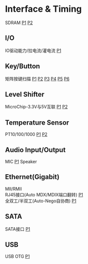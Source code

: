 # Interface & Timing
SDRAM
[P1](https://user-images.githubusercontent.com/32056331/112438411-d690a280-8d82-11eb-9f96-08e92935ab8f.png)
[P2](https://user-images.githubusercontent.com/32056331/112438417-d85a6600-8d82-11eb-8e6b-db0ea7ec574e.png)

## I/O
IO驱动能力/拉电流/灌电流
[P1](https://user-images.githubusercontent.com/32056331/113806782-8ad3f500-9795-11eb-92c4-b824f1c0d5cd.png)

## Key/Button
矩阵按键扫描
[P1](https://user-images.githubusercontent.com/32056331/112430426-194d7d00-8d79-11eb-9c8e-4965708c95eb.png)
[P2](https://user-images.githubusercontent.com/32056331/112430434-1ce10400-8d79-11eb-8312-d98d24d5d23f.png)
[P3](https://user-images.githubusercontent.com/32056331/112430437-1d799a80-8d79-11eb-9bf1-3326ca025794.png)
[P4](https://user-images.githubusercontent.com/32056331/112430440-1e123100-8d79-11eb-852c-ff32b4d49092.png)
[P5](https://user-images.githubusercontent.com/32056331/112430443-1eaac780-8d79-11eb-9e7f-6a847d282f95.png)
[P6](https://user-images.githubusercontent.com/32056331/112430444-1f435e00-8d79-11eb-8863-abd65fdbee28.png)

## Level Shifter 
MicroChip-3.3V与5V互联
[P1](https://user-images.githubusercontent.com/32056331/113278201-34d5fc00-9314-11eb-9fb8-d558a00219be.png)
[P2](https://user-images.githubusercontent.com/32056331/113374524-e53d1200-939f-11eb-859e-6809fe9eb3e3.png)

## Temperature Sensor
PT10/100/1000
[P1](https://user-images.githubusercontent.com/32056331/113676086-9e785080-96ee-11eb-9327-ff761936fbdf.png)
[P2](https://user-images.githubusercontent.com/32056331/113676098-a20bd780-96ee-11eb-9663-73e746d49d54.png)

## Audio Input/Output
MIC
[P1](https://user-images.githubusercontent.com/32056331/114150435-a46c6c80-994e-11eb-835b-4a9e481bde2a.png)
Speaker

## Ethernet(Gigabit)
MII/RMII   
RJ45接口(Auto MDX/MDIX端口翻转)
[P1](https://user-images.githubusercontent.com/32056331/116020203-66728680-a678-11eb-96fd-373fc729bf3d.png)   
全双工/半双工(Auto-Nego自协商)
[P1](https://user-images.githubusercontent.com/32056331/116022059-05e54880-a67c-11eb-89fa-6d86a4683917.png)   

## SATA
SATA接口
[P1](https://user-images.githubusercontent.com/32056331/116025919-2913f600-a684-11eb-8b64-42aa7507c93a.png)

## USB
USB OTG
[P1](https://user-images.githubusercontent.com/32056331/116032712-c118dc00-a692-11eb-9583-0531838f40e7.png)



